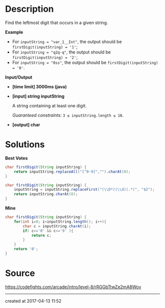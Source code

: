 # Description

Find the leftmost digit that occurs in a given string.

**Example**

- For `inputString = "var_1__Int"`, the output should be
  `firstDigit(inputString) = '1'`;
- For `inputString = "q2q-q"`, the output should be
  `firstDigit(inputString) = '2'`;
- For `inputString = "0ss"`, the output should be
  `firstDigit(inputString) = '0'`.

**Input/Output**

- **[time limit] 3000ms (java)**


- **[input] string inputString**

  A string containing at least one digit.

  *Guaranteed constraints:*
  `3 ≤ inputString.length ≤ 10`.

- **[output] char**

# Solutions

**Best Votes**

``` java
char firstDigit(String inputString) {
    return inputString.replaceAll("[^0-9]","").charAt(0);
}
```

``` java
char firstDigit(String inputString) {
    inputString = inputString.replaceFirst("(\\D*)(\\d)(.*)", "$2");
    return inputString.charAt(0);
}
```

**Mine**

``` java
char firstDigit(String inputString) {
    for(int i=0; i<inputString.length(); i++){
        char c = inputString.charAt(i);
        if( c>='0' && c<='9' ){
            return c;
        }
    }
    return '0';
}
```

# Source

https://codefights.com/arcade/intro/level-8/rRGGbTtwZe2mA8Wov

---

created at 2017-04-13 11:52